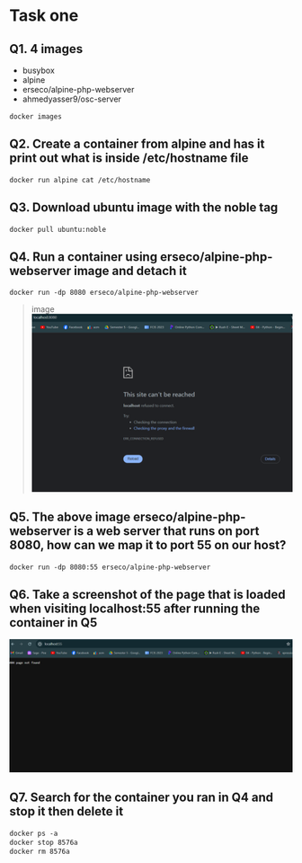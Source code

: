 # Task one

## Q1. 4 images
- busybox
- alpine 
- erseco/alpine-php-webserver
- ahmedyasser9/osc-server
```
docker images
```

## Q2. Create a container from alpine and has it print out what is inside /etc/hostname file

```
docker run alpine cat /etc/hostname

```
## Q3. Download ubuntu image with the noble tag

```
docker pull ubuntu:noble
```
## Q4.  Run a container using erseco/alpine-php-webserver image and detach it

```
docker run -dp 8080 erseco/alpine-php-webserver

```
>image
![image](Q4.png)


## Q5.  The above image erseco/alpine-php-webserver is a web server that runs on port 8080, how can we map it to port 55 on our host?

```
docker run -dp 8080:55 erseco/alpine-php-webserver

```
## Q6.  Take a screenshot of the page that is loaded when visiting localhost:55 after running the container in Q5
![image](Q6.png)


## Q7. Search for the container you ran in Q4 and stop it then delete it


```
docker ps -a
docker stop 8576a
docker rm 8576a
```
